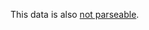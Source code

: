 This data is also [not parseable](http://search.hospitalpriceindex.com/hospital/Norton-Healthcare/5192).
